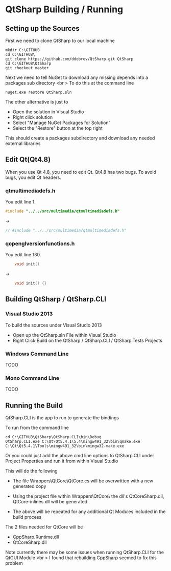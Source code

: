 # QtSharp Building / Running

## Setting up the Sources

First we need to clone QtSharp to our local machine

    mkdir C:\GITHUB
    cd C:\GITHUB\
    git clone https://github.com/ddobrev/QtSharp.git QtSharp
    cd C:\GITHUB\QtSharp
    git checkout master

Next we need to tell NuGet to download any missing depends into a packages sub directory <br \>
To do this at the command line

    nuget.exe restore QtSharp.sln

The other alternative is just to

* Open the solution in Visual Studio
* Right click solution
* Select "Manage NuGet Packages for Solution"
* Select the "Restore" button at the top right

This should create a packages subdirectory and download any needed external libraries

## Edit Qt(Qt4.8)
When you use Qt 4.8, you need to edit Qt.
Qt4.8 has two bugs. To avoid bugs, you edit Qt headers.

### qtmultimediadefs.h

You edit line 1.

```c
#include "../../src/multimedia/qtmultimediadefs.h"
```

->

```c
// #include "../../src/multimedia/qtmultimediadefs.h"
```

### qopenglversionfunctions.h

You edit line 130.

```c
    void init()
```

->

```c
    void init() {}
```

## Building QtSharp / QtSharp.CLI

### Visual Studio 2013

To build the sources under Visual Studio 2013

  * Open up the QtSharp.sln File within Visual Studio
  * Right Click Build on the QtSharp / QtSharp.CLI / QtSharp.Tests Projects

### Windows Command Line

TODO

### Mono Command Line

TODO

## Running the Build

QtSharp.CLI is the app to run to generate the bindings

To run from the command line

    cd C:\GITHUB\QtSharp\QtSharp.CLI\bin\Debug
    QtSharp.CLI.exe C:\Qt\Qt5.4.1\5.4\mingw491_32\bin\qmake.exe C:\Qt\Qt5.4.1\Tools\mingw491_32\bin\mingw32-make.exe

Or you could just add the above cmd line options to QtSharp.CLI under Project Properties and run it from within Visual Studio

This will do the following

  * The file Wrappers\QtCore\QtCore.cs will be overwritten with a new generated copy
  * Using the project file within Wrappers\QtCore\ the dll's QtCoreSharp.dll, QtCore-inlines.dll will be generated

  * The above will be repeated for any additional Qt Modules included in the build process

The 2 files needed for QtCore will be

  * CppSharp.Runtime.dll
  * QtCoreSharp.dll

Note currently there may be some issues when running QtSharp.CLI for the QtGUI Module <br \>
I found that rebuilding CppSharp seemed to fix this problem
